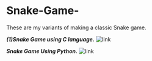 # Snake-Game-
These are my variants of making a classic Snake game.

***(1)Snake Game using C language.***
![link]("https://github.com/gkanishk44/Snake-Game-/blob/main/Classic%20Snake%20Game/Snake.c")

***Snake Game Using Python.***
![link]("https://github.com/gkanishk44/Snake-Game-/blob/main/snakeXenzia.py")
